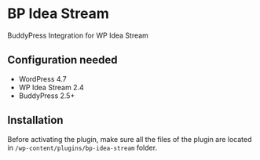 BP Idea Stream
==============

BuddyPress Integration for WP Idea Stream

Configuration needed
--------------------

+ WordPress 4.7
+ WP Idea Stream 2.4
+ BuddyPress 2.5+

Installation
------------

Before activating the plugin, make sure all the files of the plugin are located in `/wp-content/plugins/bp-idea-stream` folder.
